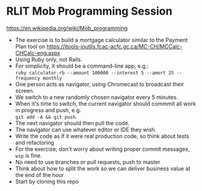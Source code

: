 # RLIT Mob Programming Session

https://en.wikipedia.org/wiki/Mob_programming

* The exercise is to build a mortgage calculator similar to the Payment Plan tool on https://itools-ioutils.fcac-acfc.gc.ca/MC-CH/MCCalc-CHCalc-eng.aspx
* Using Ruby only, not Rails.
* For simplicity, it should be a command-line app, e.g.:<br />
  `ruby calculator.rb --amount 100000 --interest 5 --amort 25 --frequency monthly`
* One person acts as navigator, using Chromecast to broadcast their screen.
* We switch to a new randomly chosen navigator every 5 minutes.
* When it's time to switch, the current navigator should commmit all work in progress and push, e.g.<br />
  `git add -A && git push`. 
* The next navigator should then pull the code.
* The navigator can use whatever editor or IDE they wish.
* Write the code as if it were real production code, so think about tests and refactoring
* For the exercise, don't worry about writing proper commit messages, `wip` is fine.
* No need to use branches or pull requests, push to master
* Think about how to split the work so we can deliver business value at the end of the hour
* Start by cloning this repo
